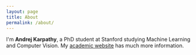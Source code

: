```yaml
---
layout: page
title: About
permalink: /about/
---
```


I'm **Andrej Karpathy**, a PhD student at Stanford studying Machine Learning and Computer Vision. My [academic website](http://cs.stanford.edu/people/karpathy/) has much more information.
